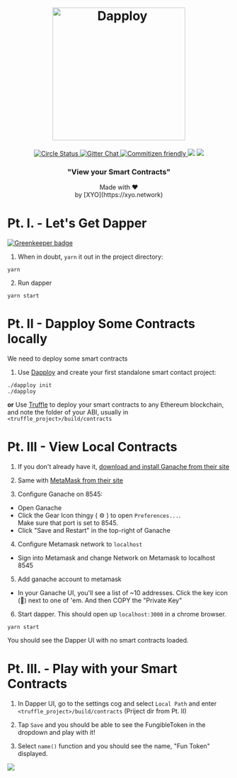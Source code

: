 <h1 align="center">
  <img alt="Dapploy" src="https://ipfs.xyo.network/ipfs/QmYoV7gMcDeTEMrdGnKAs2VYL3E1ckRC3aNL5pdT7PazZL" width="300" backgroundColor="black">
</h1>

<p align="center">
  <a href="https://circleci.com/gh/XYOracleNetwork/tool-dapper-nodejs">
    <img alt="Circle Status" src="https://circleci.com/gh/XYOracleNetwork/tool-dapper-react.svg?style=shield&circle-token=1b563e086dc010649989a743f6fb89a3cd5bf93a">
  </a>
  <a href="https://gitter.im/XYOracleNetwork/Dev">
    <img alt="Gitter Chat" src="https://img.shields.io/gitter/room/XYOracleNetwork/Stardust.svg">
  </a>
  <a href="http://commitizen.github.io/cz-cli/">
    <img alt="Commitizen friendly" src="https://img.shields.io/badge/web3-friendly-brightgreen.svg">
    </a>
    <a href="https://david-dm.org/xyoraclenetwork/tool-dapper-react" title="dependencies status"><img src="https://david-dm.org/xyoraclenetwork/tool-dapper-react/status.svg"/></a>
  <a href="https://david-dm.org/xyoraclenetwork/tool-dapper-react?type=dev" title="devDependencies status"><img src="https://david-dm.org/xyoraclenetwork/tool-dapper-react/dev-status.svg"/></a>
</p>

<h3 align="center">
  "View your Smart Contracts"
</h3>
<p align="center">
  Made with ❤️
  <br/>by [XYO](https://xyo.network)
</p>

# Pt. I. - Let's Get Dapper

[![Greenkeeper badge](https://badges.greenkeeper.io/XYOracleNetwork/tool-dapper-react.svg)](https://greenkeeper.io/)

1. When in doubt, `yarn` it out in the project directory:
```
yarn
```

2. Run dapper
```
yarn start
```

# Pt. II - Dapploy Some Contracts locally

We need to deploy some smart contracts

1. Use [Dapploy](https://github.com/XYOracleNetwork/tool-dappdeployer-node) and create your first standalone smart contact project:
```
./dapploy init
./dapploy
``` 

**or** Use [Truffle](https://truffleframework.com) to deploy your smart contracts to any Ethereum blockchain, and note the folder of your ABI, usually in `<truffle_project>/build/contracts`

# Pt. III - View Local Contracts

1. If you don't already have it, [download and install Ganache from their site](https://truffleframework.com/ganache)

2. Same with [MetaMask from their site](https://metamask.io/)

3. Configure Ganache on 8545:
 - Open Ganache
 - Click the Gear Icon thingy ( ⚙️ ) to open `Preferences...`.	
   Make sure that port is set to 8545.	
 - Click "Save and Restart" in the top-right of Ganache	
 
4. Configure Metamask network to `localhost`
 - Sign into Metamask and change Network on Metamask to localhost 8545		
 
5. Add ganache account to metamask
 - In your Ganache UI, you'll see a list of ~10 addresses. Click the key icon (🔑) next to one of 'em. And then COPY the "Private Key"		
 
6. Start dapper. This should open up `localhost:3000` in a chrome browser.
```
yarn start
```

You should see the Dapper UI with no smart contracts loaded.


# Pt. III. - Play with your Smart Contracts

1. In Dapper UI, go to the settings cog and select `Local Path` and enter `<truffle_project>/build/contracts` (Priject dir from Pt. II)

3. Tap `Save` and you should be able to see the FungibleToken in the dropdown and play with it!

4. Select `name()` function and you should see the name, "Fun Token" displayed.

<img src="https://ipfs.xyo.network/ipfs/QmeHnp8ZZS9tdM8aCbGC9xHhmW8CGDem8PiELvdNZxpfY9" />
